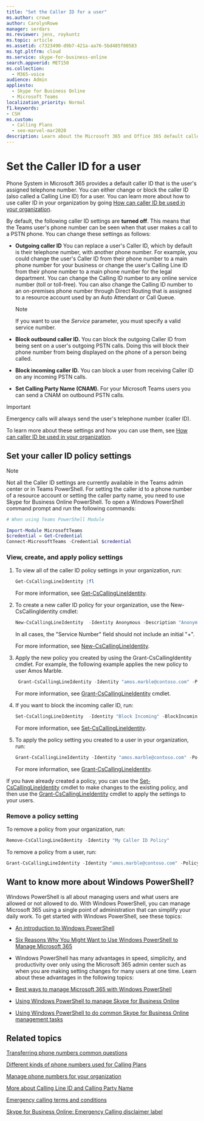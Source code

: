 ```yaml
---
title: "Set the Caller ID for a user"
ms.author: crowe
author: CarolynRowe
manager: serdars
ms.reviewer: jens, roykuntz
ms.topic: article
ms.assetid: c7323490-d9b7-421a-aa76-5bd485f80583
ms.tgt.pltfrm: cloud
ms.service: skype-for-business-online
search.appverid: MET150
ms.collection: 
  - M365-voice
audience: Admin
appliesto: 
  - Skype for Business Online  
  - Microsoft Teams
localization_priority: Normal
f1.keywords:
- CSH
ms.custom: 
  - Calling Plans
  - seo-marvel-mar2020
description: Learn about the Microsoft 365 and Office 365 default caller ID (a user's assigned telephone number), also known as Calling Line ID. You can change or block a user's caller ID.
---
```

# Set the Caller ID for a user

Phone System in Microsoft 365 provides a default caller ID that is the user's assigned telephone number. You can either change or block the caller ID (also called a Calling Line ID) for a user. You can learn more about how to use caller ID in your organization by going [How can caller ID be used in your organization](how-can-caller-id-be-used-in-your-organization.md).
  
By default, the following caller ID settings are **turned off**. This means that the Teams user's phone number can be seen when that user makes a call to a PSTN phone. You can change these settings as follows:
  
- **Outgoing caller ID** You can replace a user's Caller ID, which by default is their telephone number, with another phone number. For example, you could change the user's Caller ID from their phone number to a main phone number for your business or change the user's Calling Line ID from their phone number to a main phone number for the legal department. You can change the Calling ID number to any online service number (toll or toll-free). You can also change the Calling ID number to an on-premises phone number through Direct Routing that is assigned to a resource account used by an Auto Attendant or Call Queue.
    
  > [!NOTE]
  > If you want to use the *Service* parameter, you must specify a valid service number.
  
- **Block outbound caller ID.** You can block the outgoing Caller ID from being sent on a user's outgoing PSTN calls. Doing this will block their phone number from being displayed on the phone of a person being called.
    
- **Block incoming caller ID.** You can block a user from receiving Caller ID on any incoming PSTN calls.

- **Set Calling Party Name (CNAM).** For your Microsoft Teams users you can send a CNAM on outbound PSTN calls.
    
> [!IMPORTANT]
> Emergency calls will always send the user's telephone number (caller ID). 
  

  
To learn more about these settings and how you can use them, see [How can caller ID be used in your organization](how-can-caller-id-be-used-in-your-organization.md).
  
## Set your caller ID policy settings

> [!NOTE]
> Not all the Caller ID settings are currently available in the Teams admin center or in Teams PowerShell. For setting the caller id to a phone number of a resource account or setting the caller party name, you need to use Skype for Business Online PowerShell. To open 
a Windows PowerShell command prompt and run the following commands:

```PowerShell
# When using Teams PowerShell Module

Import-Module MicrosoftTeams
$credential = Get-Credential
Connect-MicrosoftTeams -Credential $credential
``` 

### View, create, and apply policy settings

1. To view all of the caller ID policy settings in your organization, run:

     ```PowerShell
     Get-CsCallingLineIdentity |fl
     ```
   For more information, see [Get-CsCallingLineIdentity](/powershell/module/skype/Get-CsCallingLineIdentity).
    
2. To create a new caller ID policy for your organization, use the New-CsCallingIdentity cmdlet:
    
     ```PowerShell
     New-CsCallingLineIdentity  -Identity Anonymous -Description "Anonymous policy" -CallingIDSubstitute Anonymous -EnableUserOverride $false
     ```
    In all cases, the "Service Number" field should not include an initial "+".

   For more information, see [New-CsCallingLineIdentity](/powershell/module/skype/New-CsCallingLineIdentity).
    
3. Apply the new policy you created by using the Grant-CsCallingIdentity cmdlet. For example, the following example applies the new policy to user Amos Marble.
    
     ```PowerShell
      Grant-CsCallingLineIdentity -Identity "amos.marble@contoso.com" -PolicyName Anonymous
     ```
   For more information, see [Grant-CsCallingLineIdentity](/powershell/module/skype/Grant-CsCallingLineIdentity) cmdlet.
    

4. If you want to block the incoming caller ID, run:
    
   ```PowerShell
   Set-CsCallingLineIdentity  -Identity "Block Incoming" -BlockIncomingPstnCallerID $true
   ``` 

   For more information, see [Set-CsCallingLineIdentity](/powershell/module/skype/Set-CsCallingLineIdentity).
    
5. To apply the policy setting you created to a user in your organization, run:
    
   ```PowerShell
   Grant-CsCallingLineIdentity -Identity "amos.marble@contoso.com" -PolicyName "Block Incoming"
   ```
   For more information, see [Grant-CsCallingLineIdentity](/powershell/module/skype/Grant-CsCallingLineIdentity).

If you have already created a policy, you can use the [Set-CsCallingLineIdentity](/powershell/module/skype/Set-CsCallingLineIdentity) cmdlet to make changes to the existing policy, and then use the [Grant-CsCallingLineIdentity](/powershell/module/skype/Grant-CsCallingLineIdentity) cmdlet to apply the settings to your users.
    
### Remove a policy setting

To remove a policy from your organization, run:
  
```PowerShell
Remove-CsCallingLineIdentity -Identity "My Caller ID Policy"
```
To remove a policy from a user, run:
  
```PowerShell
Grant-CsCallingLineIdentity -Identity "amos.marble@contoso.com" -PolicyName $null
```
## Want to know more about Windows PowerShell?

Windows PowerShell is all about managing users and what users are allowed or not allowed to do. With Windows PowerShell, you can manage Microsoft 365 using a single point of administration that can simplify your daily work. To get started with Windows PowerShell, see these topics:
    
- [An introduction to Windows PowerShell](/SkypeForBusiness/set-up-your-computer-for-windows-powershell/set-up-your-computer-for-windows-powershell)
    
- [Six Reasons Why You Might Want to Use Windows PowerShell to Manage Microsoft 365](/microsoft-365/enterprise/why-you-need-to-use-microsoft-365-powershell)
    
- Windows PowerShell has many advantages in speed, simplicity, and productivity over only using the Microsoft 365 admin center such as when you are making setting changes for many users at one time. Learn about these advantages in the following topics:
    
- [Best ways to manage Microsoft 365 with Windows PowerShell](/previous-versions//dn568025(v=technet.10))
    
- [Using Windows PowerShell to manage Skype for Business Online](/SkypeForBusiness/set-up-your-computer-for-windows-powershell/set-up-your-computer-for-windows-powershell)
    
- [Using Windows PowerShell to do common Skype for Business Online management tasks](/SkypeForBusiness/set-up-your-computer-for-windows-powershell/set-up-your-computer-for-windows-powershell)
    
  
 ## Related topics
[Transferring phone numbers common questions](./phone-number-calling-plans/port-order-overview.md)

[Different kinds of phone numbers used for Calling Plans](./different-kinds-of-phone-numbers-used-for-calling-plans.md)

[Manage phone numbers for your organization](/microsoftteams/manage-phone-numbers-for-your-organization)

[More about Calling Line ID and Calling Party Name](/skypeforbusiness/what-are-calling-plans-in-office-365/more-about-calling-line-ID-and-calling-party-name)

[Emergency calling terms and conditions](./emergency-calling-terms-and-conditions.md)

[Skype for Business Online: Emergency Calling disclaimer label](https://github.com/MicrosoftDocs/OfficeDocs-SkypeForBusiness/blob/live/Teams/downloads/emergency-calling/emergency-calling-label-(en-us)-(v.1.0).zip?raw=true)
